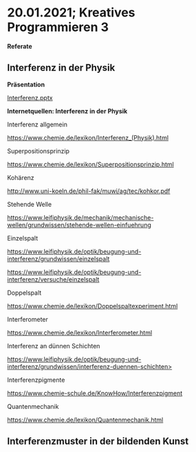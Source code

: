 # 20.01.2021; Kreatives Programmieren 3

**Referate**

## Interferenz in der Physik

**Präsentation**

 [Interferenz.pptx](Interferenz.pptx)

**Internetquellen: Interferenz in der Physik** 

Interferenz allgemein 

<https://www.chemie.de/lexikon/Interferenz_(Physik).html> 

Superpositionsprinzip 

<https://www.chemie.de/lexikon/Superpositionsprinzip.html>

Kohärenz 

<http://www.uni-koeln.de/phil-fak/muwi/ag/tec/kohkor.pdf>

Stehende Welle 

<https://www.leifiphysik.de/mechanik/mechanische-wellen/grundwissen/stehende-wellen-einfuehrung>

Einzelspalt 

<https://www.leifiphysik.de/optik/beugung-und-interferenz/grundwissen/einzelspalt>

<https://www.leifiphysik.de/optik/beugung-und-interferenz/versuche/einzelspalt> 

Doppelspalt 

<https://www.chemie.de/lexikon/Doppelspaltexperiment.html>

Interferometer 

<https://www.chemie.de/lexikon/Interferometer.html>

Interferenz an dünnen Schichten 

https://www.leifiphysik.de/optik/beugung-und-interferenz/grundwissen/interferenz-duennen-schichten>

Interferenzpigmente 

<https://www.chemie-schule.de/KnowHow/Interferenzpigment>

Quantenmechanik 

<https://www.chemie.de/lexikon/Quantenmechanik.html>


## Interferenzmuster in der bildenden Kunst